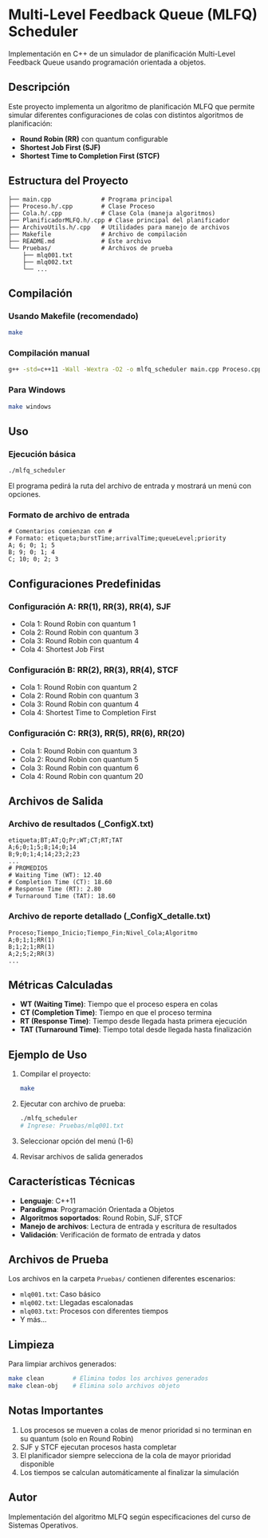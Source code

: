 # Multi-Level Feedback Queue (MLFQ) Scheduler

Implementación en C++ de un simulador de planificación Multi-Level Feedback Queue usando programación orientada a objetos.

## Descripción

Este proyecto implementa un algoritmo de planificación MLFQ que permite simular diferentes configuraciones de colas con distintos algoritmos de planificación:

- **Round Robin (RR)** con quantum configurable
- **Shortest Job First (SJF)**
- **Shortest Time to Completion First (STCF)**

## Estructura del Proyecto

```
├── main.cpp              # Programa principal
├── Proceso.h/.cpp        # Clase Proceso
├── Cola.h/.cpp           # Clase Cola (maneja algoritmos)
├── PlanificadorMLFQ.h/.cpp # Clase principal del planificador
├── ArchivoUtils.h/.cpp   # Utilidades para manejo de archivos
├── Makefile              # Archivo de compilación
├── README.md             # Este archivo
└── Pruebas/              # Archivos de prueba
    ├── mlq001.txt
    ├── mlq002.txt
    └── ...
```

## Compilación

### Usando Makefile (recomendado)
```bash
make
```

### Compilación manual
```bash
g++ -std=c++11 -Wall -Wextra -O2 -o mlfq_scheduler main.cpp Proceso.cpp Cola.cpp PlanificadorMLFQ.cpp ArchivoUtils.cpp
```

### Para Windows
```bash
make windows
```

## Uso

### Ejecución básica
```bash
./mlfq_scheduler
```

El programa pedirá la ruta del archivo de entrada y mostrará un menú con opciones.

### Formato de archivo de entrada
```
# Comentarios comienzan con #
# Formato: etiqueta;burstTime;arrivalTime;queueLevel;priority
A; 6; 0; 1; 5
B; 9; 0; 1; 4
C; 10; 0; 2; 3
```

## Configuraciones Predefinidas

### Configuración A: RR(1), RR(3), RR(4), SJF
- Cola 1: Round Robin con quantum 1
- Cola 2: Round Robin con quantum 3
- Cola 3: Round Robin con quantum 4
- Cola 4: Shortest Job First

### Configuración B: RR(2), RR(3), RR(4), STCF
- Cola 1: Round Robin con quantum 2
- Cola 2: Round Robin con quantum 3
- Cola 3: Round Robin con quantum 4
- Cola 4: Shortest Time to Completion First

### Configuración C: RR(3), RR(5), RR(6), RR(20)
- Cola 1: Round Robin con quantum 3
- Cola 2: Round Robin con quantum 5
- Cola 3: Round Robin con quantum 6
- Cola 4: Round Robin con quantum 20

## Archivos de Salida

### Archivo de resultados (_ConfigX.txt)
```
etiqueta;BT;AT;Q;Pr;WT;CT;RT;TAT
A;6;0;1;5;8;14;0;14
B;9;0;1;4;14;23;2;23
...
# PROMEDIOS
# Waiting Time (WT): 12.40
# Completion Time (CT): 18.60
# Response Time (RT): 2.80
# Turnaround Time (TAT): 18.60
```

### Archivo de reporte detallado (_ConfigX_detalle.txt)
```
Proceso;Tiempo_Inicio;Tiempo_Fin;Nivel_Cola;Algoritmo
A;0;1;1;RR(1)
B;1;2;1;RR(1)
A;2;5;2;RR(3)
...
```

## Métricas Calculadas

- **WT (Waiting Time)**: Tiempo que el proceso espera en colas
- **CT (Completion Time)**: Tiempo en que el proceso termina
- **RT (Response Time)**: Tiempo desde llegada hasta primera ejecución
- **TAT (Turnaround Time)**: Tiempo total desde llegada hasta finalización

## Ejemplo de Uso

1. Compilar el proyecto:
   ```bash
   make
   ```

2. Ejecutar con archivo de prueba:
   ```bash
   ./mlfq_scheduler
   # Ingrese: Pruebas/mlq001.txt
   ```

3. Seleccionar opción del menú (1-6)

4. Revisar archivos de salida generados

## Características Técnicas

- **Lenguaje**: C++11
- **Paradigma**: Programación Orientada a Objetos
- **Algoritmos soportados**: Round Robin, SJF, STCF
- **Manejo de archivos**: Lectura de entrada y escritura de resultados
- **Validación**: Verificación de formato de entrada y datos

## Archivos de Prueba

Los archivos en la carpeta `Pruebas/` contienen diferentes escenarios:
- `mlq001.txt`: Caso básico
- `mlq002.txt`: Llegadas escalonadas
- `mlq003.txt`: Procesos con diferentes tiempos
- Y más...

## Limpieza

Para limpiar archivos generados:
```bash
make clean        # Elimina todos los archivos generados
make clean-obj    # Elimina solo archivos objeto
```

## Notas Importantes

1. Los procesos se mueven a colas de menor prioridad si no terminan en su quantum (solo en Round Robin)
2. SJF y STCF ejecutan procesos hasta completar
3. El planificador siempre selecciona de la cola de mayor prioridad disponible
4. Los tiempos se calculan automáticamente al finalizar la simulación

## Autor

Implementación del algoritmo MLFQ según especificaciones del curso de Sistemas Operativos.